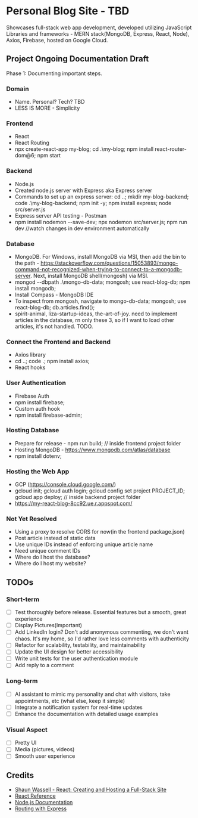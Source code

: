 # Personal Blog Site - TBD 

Showcases full-stack web app development, developed utilizing JavaScript Libraries and frameworks - MERN stack(MongoDB, Express, React, Node), Axios, Firebase, hosted on Google Cloud.  

## Project Ongoing Documentation Draft

Phase 1: Documenting important steps. 

### Domain 

- Name. Personal? Tech? TBD 
- LESS IS MORE - Simplicity

### Frontend

- React
- React Routing
- npx create-react-app my-blog; cd .\my-blog\; npm install react-router-dom@6; npm start  

### Backend

- Node.js
- Created node.js server with Express aka Express server 
- Commands to set up an express server: cd ..;  mkdir my-blog-backend; code .\my-blog-backend\; npm init -y; npm install express; node src/server.js
- Express server API testing - Postman
- npm install nodemon --save-dev; npx nodemon src/server.js; npm run dev  //watch changes in dev environment automatically

### Database

- MongoDB. For Windows, install MongoDB via MSI, then add the bin to the path - https://stackoverflow.com/questions/15053893/mongo-command-not-recognized-when-trying-to-connect-to-a-mongodb-server. Next, install MongoDB shell(mongosh) via MSI. 
- mongod --dbpath .\mongo-db-data\; mongosh; use react-blog-db; npm install mongodb;
- Install Compass - MongoDB IDE
- To inspect from mongosh, navigate to mongo-db-data; mongosh; use react-blog-db; db.articles.find();
- spirit-animal, liza-startup-ideas, the-art-of-joy. need to implement articles in the database, rn only these 3, so if I want to load other articles, it's not handled. TODO.  

### Connect the Frontend and Backend

- Axios library
- cd ..; code .; npm install axios; 
- React hooks

### User Authentication

- Firebase Auth
- npm install firebase;
- Custom auth hook
- npm install firebase-admin;

### Hosting Database

- Prepare for release - npm run build; // inside frontend project folder
- Hosting MongoDB - https://www.mongodb.com/atlas/database
- npm install dotenv;

### Hosting the Web App

- GCP (https://console.cloud.google.com/)
- gcloud init; gcloud auth login; gcloud config set project PROJECT_ID; gcloud app deploy; // inside backend project folder
- https://my-react-blog-8cc92.ue.r.appspot.com/ 

### Not Yet Resolved

- Using a proxy to resolve CORS for now(in the frontend package.json) 
- Post article instead of static data
- Use unique IDs instead of enforcing unique article name
- Need unique comment IDs 
- Where do I host the database?
- Where do I host my website? 

## TODOs

### Short-term

- [ ] Test thoroughly before release. Essential features but a smooth, great experience
- [ ] Display Pictures(Important)
- [ ] Add LinkedIn login? Don't add anonymous commenting, we don't want chaos. It's my home, so I'd rather love less comments with authenticity 
- [ ] Refactor for scalability, testability, and maintainability
- [ ] Update the UI design for better accessibility
- [ ] Write unit tests for the user authentication module
- [ ] Add reply to a comment

### Long-term

- [ ] AI assistant to mimic my personality and chat with visitors, take appointments, etc (what else, keep it simple)
- [ ] Integrate a notification system for real-time updates
- [ ] Enhance the documentation with detailed usage examples

### Visual Aspect

- [ ] Pretty UI
- [ ] Media (pictures, videos)
- [ ] Smooth user experience 

## Credits

- [Shaun Wassell - React: Creating and Hosting a Full-Stack Site](https://www.linkedin.com/learning/react-creating-and-hosting-a-full-stack-site-15153869/)
- [React Reference](https://react.dev/reference/react)
- [Node.js Documentation](https://nodejs.org/docs/latest/api/)
- [Routing with Express](https://expressjs.com/en/guide/routing.html) 
